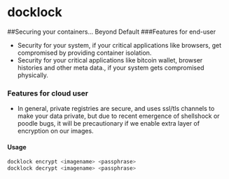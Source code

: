 docklock
========
##Securing your containers... Beyond Default
###Features for end-user 
- Security for your system, if your critical applications like browsers, get compromised by providing container isolation.  
- Security for your critical applications like bitcoin wallet, browser histories and other meta data., if your system gets compromised physically. 

### Features for cloud user 
- In general, private registries are secure, and uses ssl/tls channels to make your data private, but due to recent emergence of shellshock or poodle bugs, it will be precautionary if we enable extra layer of encryption on our images. 
 

#### Usage
```bash 
docklock encrypt <imagename> <passphrase>
docklock decrypt <imagename> <passphrase>
```	
